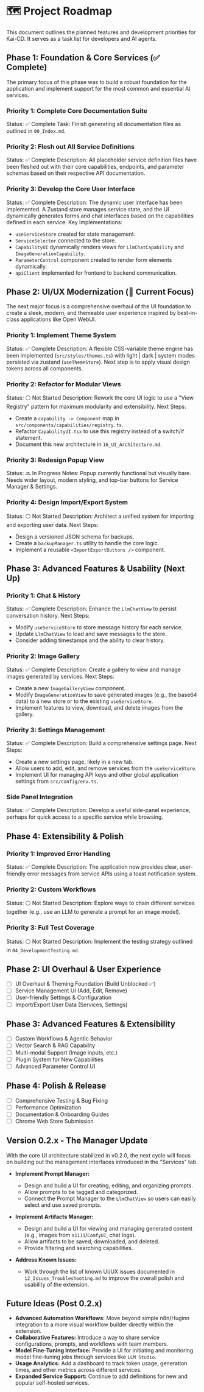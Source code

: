 # 🗺️ Project Roadmap

This document outlines the planned features and development priorities for Kai-CD. It serves as a task list for developers and AI agents.

## Phase 1: Foundation & Core Services (✅ Complete)

The primary focus of this phase was to build a robust foundation for the application and implement support for the most common and essential AI services.

### Priority 1: Complete Core Documentation Suite
Status: ✅ Complete
Task: Finish generating all documentation files as outlined in `00_Index.md`.

### Priority 2: Flesh out All Service Definitions
Status: ✅ Complete
Description: All placeholder service definition files have been fleshed out with their core capabilities, endpoints, and parameter schemas based on their respective API documentation.

### Priority 3: Develop the Core User Interface
Status: ✅ Complete
Description: The dynamic user interface has been implemented. A Zustand store manages service state, and the UI dynamically generates forms and chat interfaces based on the capabilities defined in each service.
Key Implementations:
- `useServiceStore` created for state management.
- `ServiceSelector` connected to the store.
- `CapabilityUI` dynamically renders views for `LlmChatCapability` and `ImageGenerationCapability`.
- `ParameterControl` component created to render form elements dynamically.
- `apiClient` implemented for frontend to backend communication.

## Phase 2: UI/UX Modernization (🎯 Current Focus)

The next major focus is a comprehensive overhaul of the UI foundation to create a sleek, modern, and themeable user experience inspired by best-in-class applications like Open WebUI.

### Priority 1: Implement Theme System
Status: ✅ Complete
Description: A flexible CSS-variable theme engine has been implemented (`src/styles/themes.ts`) with light | dark | system modes persisted via zustand (`useThemeStore`). Next step is to apply visual design tokens across all components.

### Priority 2: Refactor for Modular Views
Status: ⚪ Not Started
Description: Rework the core UI logic to use a "View Registry" pattern for maximum modularity and extensibility.
Next Steps:
- Create a `capability -> Component` map in `src/components/capabilities/registry.ts`.
- Refactor `CapabilityUI.tsx` to use this registry instead of a switch/if statement.
- Document this new architecture in `16_UI_Architecture.md`.

### Priority 3: Redesign Popup View
Status: 🔜 In Progress
Notes: Popup currently functional but visually bare. Needs wider layout, modern styling, and top-bar buttons for Service Manager & Settings.

### Priority 4: Design Import/Export System
Status: ⚪ Not Started
Description: Architect a unified system for importing and exporting user data.
Next Steps:
- Design a versioned JSON schema for backups.
- Create a `backupManager.ts` utility to handle the core logic.
- Implement a reusable `<ImportExportButtons />` component.

## Phase 3: Advanced Features & Usability (Next Up)

### Priority 1: Chat & History
Status: ✅ Complete
Description: Enhance the `LlmChatView` to persist conversation history.
Next Steps:
- Modify `useServiceStore` to store message history for each service.
- Update `LlmChatView` to load and save messages to the store.
- Consider adding timestamps and the ability to clear history.

### Priority 2: Image Gallery
Status: ✅ Complete
Description: Create a gallery to view and manage images generated by services.
Next Steps:
- Create a new `ImageGalleryView` component.
- Modify `ImageGenerationView` to save generated images (e.g., the base64 data) to a new store or to the existing `useServiceStore`.
- Implement features to view, download, and delete images from the gallery.

### Priority 3: Settings Management
Status: ✅ Complete
Description: Build a comprehensive settings page.
Next Steps:
- Create a new settings page, likely in a new tab.
- Allow users to add, edit, and remove services from the `useServiceStore`.
- Implement UI for managing API keys and other global application settings from `src/config/env.ts`.

### Side Panel Integration
Status: ✅ Complete
Description: Develop a useful side-panel experience, perhaps for quick access to a specific service while browsing.

## Phase 4: Extensibility & Polish

### Priority 1: Improved Error Handling
Status: ✅ Complete
Description: The application now provides clear, user-friendly error messages from service APIs using a toast notification system.

### Priority 2: Custom Workflows
Status: ⚪ Not Started
Description: Explore ways to chain different services together (e.g., use an LLM to generate a prompt for an image model).

### Priority 3: Full Test Coverage
Status: ⚪ Not Started
Description: Implement the testing strategy outlined in `04_DevelopmentTesting.md`.

## Phase 2: UI Overhaul & User Experience

- [ ] UI Overhaul & Theming Foundation (Build Unblocked ✅)
- [ ] Service Management UI (Add, Edit, Remove)
- [ ] User-friendly Settings & Configuration
- [ ] Import/Export User Data (Services, Settings)

## Phase 3: Advanced Features & Extensibility

- [ ] Custom Workflows & Agentic Behavior
- [ ] Vector Search & RAG Capability
- [ ] Multi-modal Support (Image inputs, etc.)
- [ ] Plugin System for New Capabilities
- [ ] Advanced Parameter Control UI

## Phase 4: Polish & Release

- [ ] Comprehensive Testing & Bug Fixing
- [ ] Performance Optimization
- [ ] Documentation & Onboarding Guides
- [ ] Chrome Web Store Submission

## Version 0.2.x - The Manager Update

With the core UI architecture stabilized in v0.2.0, the next cycle will focus on building out the management interfaces introduced in the "Services" tab.

-   **Implement Prompt Manager:**
    -   Design and build a UI for creating, editing, and organizing prompts.
    -   Allow prompts to be tagged and categorized.
    -   Connect the Prompt Manager to the `LlmChatView` so users can easily select and use saved prompts.

-   **Implement Artifacts Manager:**
    -   Design and build a UI for viewing and managing generated content (e.g., images from `a1111`/`ComfyUI`, chat logs).
    -   Allow artifacts to be saved, downloaded, and deleted.
    -   Provide filtering and searching capabilities.

-   **Address Known Issues:**
    -   Work through the list of known UI/UX issues documented in `12_Issues_Troubleshooting.md` to improve the overall polish and usability of the extension.

## Future Ideas (Post 0.2.x)

-   **Advanced Automation Workflows:** Move beyond simple n8n/Huginn integration to a more visual workflow builder directly within the extension.
-   **Collaborative Features:** Introduce a way to share service configurations, prompts, and workflows with team members.
-   **Model Fine-Tuning Interface:** Provide a UI for initiating and monitoring model fine-tuning jobs through services like `LLM Studio`.
-   **Usage Analytics:** Add a dashboard to track token usage, generation times, and other metrics across different services.
-   **Expanded Service Support:** Continue to add definitions for new and popular self-hosted services. 